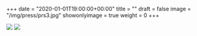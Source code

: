 +++
date = "2020-01-01T19:00:00+00:00"
title = ""
draft = false
image = "/img/press/prs3.jpg"
showonlyimage = true
weight = 0
+++
<!--more-->

![](/img/press/bazart1.jpg)
![](/img/press/bazart2.jpg)
